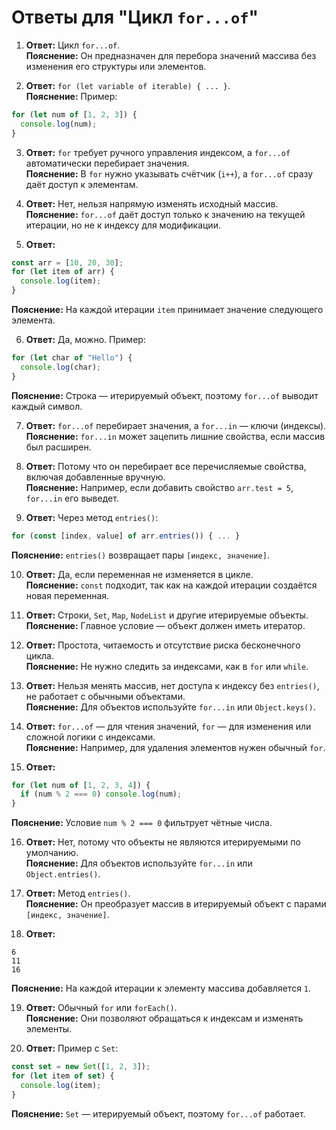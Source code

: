 # Ответы для "Цикл `for...of`"

1. **Ответ:** Цикл `for...of`.  
   **Пояснение:** Он предназначен для перебора значений массива без изменения его структуры или элементов.

2. **Ответ:** `for (let variable of iterable) { ... }`.  
   **Пояснение:** Пример:
```javascript  
for (let num of [1, 2, 3]) {  
  console.log(num);  
}  
```  

3. **Ответ:** `for` требует ручного управления индексом, а `for...of` автоматически перебирает значения.  
   **Пояснение:** В `for` нужно указывать счётчик (`i++`), а `for...of` сразу даёт доступ к элементам.

4. **Ответ:** Нет, нельзя напрямую изменять исходный массив.  
   **Пояснение:** `for...of` даёт доступ только к значению на текущей итерации, но не к индексу для модификации.

5. **Ответ:**
```javascript  
const arr = [10, 20, 30];  
for (let item of arr) {  
  console.log(item);  
}  
```  
**Пояснение:** На каждой итерации `item` принимает значение следующего элемента.

6. **Ответ:** Да, можно. Пример:
```javascript  
for (let char of "Hello") {  
  console.log(char);  
}  
```  
**Пояснение:** Строка — итерируемый объект, поэтому `for...of` выводит каждый символ.

7. **Ответ:** `for...of` перебирает значения, а `for...in` — ключи (индексы).  
   **Пояснение:** `for...in` может зацепить лишние свойства, если массив был расширен.

8. **Ответ:** Потому что он перебирает все перечисляемые свойства, включая добавленные вручную.  
   **Пояснение:** Например, если добавить свойство `arr.test = 5`, `for...in` его выведет.

9. **Ответ:** Через метод `entries()`:
```javascript  
for (const [index, value] of arr.entries()) { ... }  
```  
**Пояснение:** `entries()` возвращает пары `[индекс, значение]`.

10. **Ответ:** Да, если переменная не изменяется в цикле.  
    **Пояснение:** `const` подходит, так как на каждой итерации создаётся новая переменная.

11. **Ответ:** Строки, `Set`, `Map`, `NodeList` и другие итерируемые объекты.  
    **Пояснение:** Главное условие — объект должен иметь итератор.

12. **Ответ:** Простота, читаемость и отсутствие риска бесконечного цикла.  
    **Пояснение:** Не нужно следить за индексами, как в `for` или `while`.

13. **Ответ:** Нельзя менять массив, нет доступа к индексу без `entries()`, не работает с обычными объектами.  
    **Пояснение:** Для объектов используйте `for...in` или `Object.keys()`.

14. **Ответ:** `for...of` — для чтения значений, `for` — для изменения или сложной логики с индексами.  
    **Пояснение:** Например, для удаления элементов нужен обычный `for`.

15. **Ответ:**
```javascript  
for (let num of [1, 2, 3, 4]) {  
  if (num % 2 === 0) console.log(num);  
}  
```  
**Пояснение:** Условие `num % 2 === 0` фильтрует чётные числа.

16. **Ответ:** Нет, потому что объекты не являются итерируемыми по умолчанию.  
    **Пояснение:** Для объектов используйте `for...in` или `Object.entries()`.

17. **Ответ:** Метод `entries()`.  
    **Пояснение:** Он преобразует массив в итерируемый объект с парами `[индекс, значение]`.

18. **Ответ:**
```  
6  
11  
16  
```  
**Пояснение:** На каждой итерации к элементу массива добавляется `1`.

19. **Ответ:** Обычный `for` или `forEach()`.  
    **Пояснение:** Они позволяют обращаться к индексам и изменять элементы.

20. **Ответ:** Пример с `Set`:
```javascript  
const set = new Set([1, 2, 3]);  
for (let item of set) {  
  console.log(item);  
}  
```  
**Пояснение:** `Set` — итерируемый объект, поэтому `for...of` работает.
